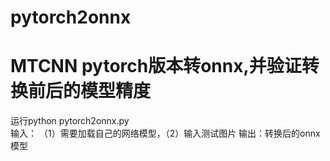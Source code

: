# pytorch2onnx
# MTCNN pytorch版本转onnx,并验证转换前后的模型精度
运行python pytorch2onnx.py  
输入： （1）需要加载自己的网络模型，（2）输入测试图片   输出：转换后的onnx模型
